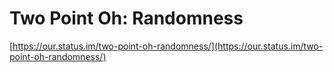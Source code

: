 # Two Point Oh: Randomness



[https://our.status.im/two-point-oh-randomness/](https://our.status.im/two-point-oh-randomness/)



